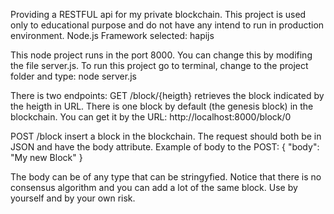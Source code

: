 Providing a RESTFUL api for my private blockchain.
This project is used only to educational purpose and do not have any intend to run in production environment.
Node.js Framework selected: hapijs

This node project runs in the port 8000.
You can change this by modifing the file server.js.
To run this project go to terminal, change to the project folder and type:
node server.js

There is two endpoints:
GET /block/{heigth} retrieves the block indicated by the heigth in URL.
There is one block by default (the genesis block) in the blockchain.
You can get it by the URL: http://localhost:8000/block/0

POST /block insert a block in the blockchain. The request should both be in JSON and have the body attribute.
Example of body to the POST:
{
      "body": "My new Block"
}

The body can be of any type that can be stringyfied.
Notice that there is no consensus algorithm and you can add a lot of the same block.
Use by yourself and by your own risk.
